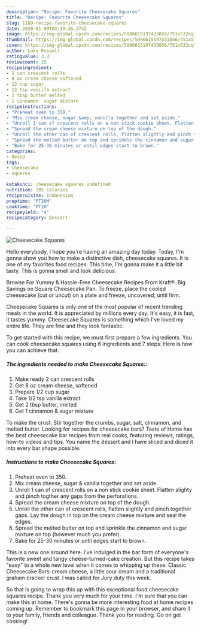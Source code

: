 ```yaml
---
description: "Recipe: Favorite Cheesecake Squares"
title: "Recipe: Favorite Cheesecake Squares"
slug: 1189-recipe-favorite-cheesecake-squares
date: 2020-01-09T02:19:26.274Z
image: https://img-global.cpcdn.com/recipes/5986615197433856/751x532cq70/cheesecake-squares-recipe-main-photo.jpg
thumbnail: https://img-global.cpcdn.com/recipes/5986615197433856/751x532cq70/cheesecake-squares-recipe-main-photo.jpg
cover: https://img-global.cpcdn.com/recipes/5986615197433856/751x532cq70/cheesecake-squares-recipe-main-photo.jpg
author: Luke Russell
ratingvalue: 3.3
reviewcount: 15
recipeingredient:
- 2 can crescent rolls
- 8 oz cream cheese softened
- 12 cup sugar
- 12 tsp vanilla extract
- 2 tbsp butter melted
- 1 cinnamon  sugar mixture
recipeinstructions:
- "Preheat oven to 350."
- "Mix cream cheese, sugar &amp; vanilla together and set aside."
- "Unroll 1 can of crescent rolls on a non stick cookie sheet. Flatten slighty and pinch togther any gaps from the perforations."
- "Spread the cream cheese mixture on top of the dough."
- "Unroll the other can of crescent rolls, flatten slightly and pinch together gaps. Lay the dough in top on the cream cheese mixture and seal the edges."
- "Spread the melted butter on top and sprinkle the cinnamon and sugar mixture on top (however much you prefer)."
- "Bake for 25-30 minutes or until edges start to brown."
categories:
- Resep
tags:
- cheesecake
- squares

katakunci: cheesecake squares undefined
nutrition: 205 calories
recipecuisine: Indonesian
preptime: "PT30M"
cooktime: "PT1H"
recipeyield: "4"
recipecategory: Dessert

---
```



![Cheesecake Squares](https://img-global.cpcdn.com/recipes/5986615197433856/751x532cq70/cheesecake-squares-recipe-main-photo.jpg)

Hello everybody, I hope you're having an amazing day today. Today, I'm gonna show you how to make a distinctive dish, cheesecake squares. It is one of my favorites food recipes. This time, I'm gonna make it a little bit tasty. This is gonna smell and look delicious.

Browse For Yummy &amp; Hassle-Free Cheesecake Recipes From Kraft®. Big Savings on Square Cheesecake Pan. To freeze, place the cooled cheesecake (cut or uncut) on a plate and freeze, uncovered, until firm.

Cheesecake Squares is only one of the most popular of recent trending meals in the world. It is appreciated by millions every day. It's easy, it is fast, it tastes yummy. Cheesecake Squares is something which I've loved my entire life. They are fine and they look fantastic.


To get started with this recipe, we must first prepare a few ingredients. You can cook cheesecake squares using 6 ingredients and 7 steps. Here is how you can achieve that.

##### The ingredients needed to make Cheesecake Squares::

1. Make ready 2 can crescent rolls
1. Get 8 oz cream cheese, softened
1. Prepare 1/2 cup sugar
1. Take 1/2 tsp vanilla extract
1. Get 2 tbsp butter, melted
1. Get 1 cinnamon &amp; sugar mixture


To make the crust: Stir together the crumbs, sugar, salt, cinnamon, and melted butter. Looking for recipes for cheesecake bars? Taste of Home has the best cheesecake bar recipes from real cooks, featuring reviews, ratings, how-to videos and tips. You name the dessert and I have sliced and diced it into every bar shape possible. 

##### Instructions to make Cheesecake Squares:

1. Preheat oven to 350.
1. Mix cream cheese, sugar &amp; vanilla together and set aside.
1. Unroll 1 can of crescent rolls on a non stick cookie sheet. Flatten slighty and pinch togther any gaps from the perforations.
1. Spread the cream cheese mixture on top of the dough.
1. Unroll the other can of crescent rolls, flatten slightly and pinch together gaps. Lay the dough in top on the cream cheese mixture and seal the edges.
1. Spread the melted butter on top and sprinkle the cinnamon and sugar mixture on top (however much you prefer).
1. Bake for 25-30 minutes or until edges start to brown.


This is a new one around here. I&#39;ve indulged in the bar form of everyone&#39;s favorite sweet and tangy cheese-turned-cake creation. But this recipe takes &#34;easy&#34; to a whole new level when it comes to whipping up these. Classic Cheesecake Bars-cream cheese, a little sour cream and a traditional graham cracker crust. I was called for Jury duty this week. 

So that is going to wrap this up with this exceptional food cheesecake squares recipe. Thank you very much for your time. I'm sure that you can make this at home. There's gonna be more interesting food at home recipes coming up. Remember to bookmark this page in your browser, and share it to your family, friends and colleague. Thank you for reading. Go on get cooking!
